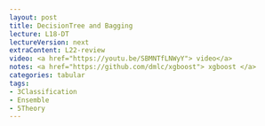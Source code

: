 ```yaml
---
layout: post
title: DecisionTree and Bagging
lecture: L18-DT
lectureVersion: next
extraContent: L22-review  
video: <a href="https://youtu.be/SBMNTfLNWyY"> video</a> 
notes: <a href="https://github.com/dmlc/xgboost"> xgboost </a> 
categories: tabular
tags:
- 3Classification
- Ensemble
- 5Theory
---
```

